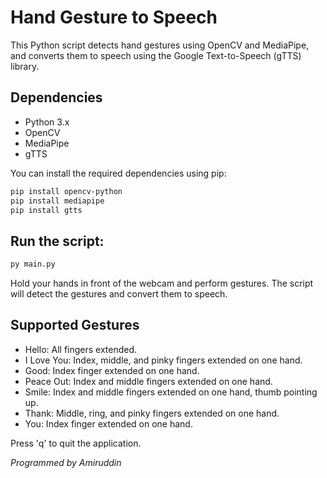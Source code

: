 # Hand Gesture to Speech

This Python script detects hand gestures using OpenCV and MediaPipe, and converts them to speech using the Google Text-to-Speech (gTTS) library.

## Dependencies

- Python 3.x
- OpenCV
- MediaPipe
- gTTS

You can install the required dependencies using pip:

```bash
pip install opencv-python
pip install mediapipe
pip install gtts
```
## Run the script:
```bash
py main.py
```

Hold your hands in front of the webcam and perform gestures. The script will detect the gestures and convert them to speech.

## Supported Gestures

- Hello: All fingers extended.
- I Love You: Index, middle, and pinky fingers extended on one hand.
- Good: Index finger extended on one hand.
- Peace Out: Index and middle fingers extended on one hand.
- Smile: Index and middle fingers extended on one hand, thumb pointing up.
- Thank: Middle, ring, and pinky fingers extended on one hand.
- You: Index finger extended on one hand.

Press 'q' to quit the application.

*Programmed by Amiruddin*
